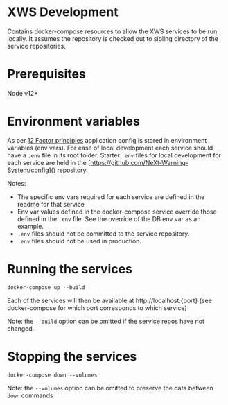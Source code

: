 # XWS Development

Contains docker-compose resources to allow the XWS services to be run locally.
It assumes the repository is checked out to sibling directory of the service repositories.

# Prerequisites

Node v12+

# Environment variables

As per [12 Factor principles](https://12factor.net/config) application config is stored in environment variables (env vars). For ease of local development each service should have a `.env` file in its root folder. Starter `.env` files for local development for each service are held in the [https://github.com/NeXt-Warning-System/config]() repository.

Notes:
* The specific env vars required for each service are defined in the readme for that service
* Env var values defined in the docker-compose service override those defined in the `.env` file. See the override of the DB env var as an example.
* `.env` files should not be committed to the service repository.
* `.env` files should not be used in production.

# Running the services

`docker-compose up --build`

Each of the services will then be available at http://localhost:{port} (see docker-compose for which port corresponds to which service)

Note: the `--build` option can be omitted if the service repos have not changed.

# Stopping the services

`docker-compose down --volumes`

Note: the `--volumes` option can be omitted to preserve the data between `down` commands
